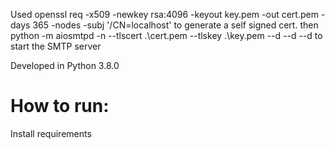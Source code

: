Used openssl req -x509 -newkey rsa:4096 -keyout key.pem -out cert.pem -days 365 -nodes -subj '/CN=localhost' to generate a self signed cert.
then python -m aiosmtpd -n --tlscert .\cert.pem --tlskey .\key.pem --d --d --d  to start the SMTP server

Developed in Python 3.8.0

# How to run:
Install requirements
